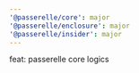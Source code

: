 ```yaml
---
'@passerelle/core': major
'@passerelle/enclosure': major
'@passerelle/insider': major
---
```


feat: passerelle core logics
